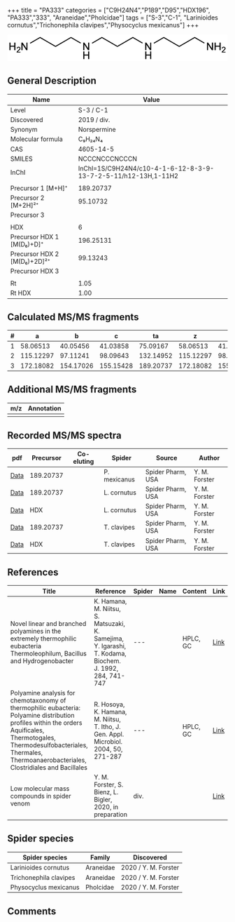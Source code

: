 +++
title = "PA333"
categories = ["C9H24N4","P189","D95","HDX196",
"PA333","333",
"Araneidae","Pholcidae"]
tags = ["S-3","C-1",
"Larinioides cornutus","Trichonephila clavipes","Physocyclus mexicanus"]
+++

![](/img/PA333.png)

## General Description

| Name                        | Value         |
|-----------------------------|---------------|
| Level                       | S-3 / C-1            |
| Discovered                  | 2019 / div.   |
| Synonym                     | Norspermine |
| Molecular formula           | C₉H₂₄N₄       |
| CAS                         | 4605-14-5     |
| SMILES | NCCCNCCCNCCCN  |
| InChI  | InChI=1S/C9H24N4/c10-4-1-6-12-8-3-9-13-7-2-5-11/h12-13H,1-11H2  |
|                             |               |
| Precursor 1 [M+H]⁺          | 189.20737     |
| Precursor 2 [M+2H]²⁺        | 95.10732      |
| Precursor 3                 |               |
|                             |               |
| HDX                         | 6             |
| Precursor HDX 1 [M(D₆)+D]⁺   | 196.25131     |
| Precursor HDX 2 [M(D₆)+2D]²⁺ | 99.13243      |
| Precursor HDX 3             |               |
|                             |               |
| Rt                          | 1.05              |
| Rt HDX                      | 1.00              |

## Calculated MS/MS fragments

| # | a         | b         | c         | ta        | z         | y         | tz        |
|---|-----------|-----------|-----------|-----------|-----------|-----------|-----------|
| 1 | 58.06513 | 40.05456 | 41.03858 | 75.09167 | 58.06513 | 41.03858 | 75.09167 |
| 2 | 115.12297 | 97.11241 | 98.09643 | 132.14952 | 115.12297 | 98.09643 | 132.14952 |
| 3 | 172.18082 | 154.17026 | 155.15428 | 189.20737 | 172.18082 | 155.15428 | 189.20737 |


## Additional MS/MS fragments

| m/z | Annotation |
|-----|------------|
|     |            |

## Recorded MS/MS spectra

| pdf | Precursor | Co-eluting | Spider | Source | Author |
|-----|-----------|------------|--------|--------|--------|
| [Data](/pdf/P-mexicanus/189_PA333_Pm.pdf) | 189.20737 |           | P. mexicanus | Spider Pharm, USA | Y. M. Forster |
| [Data](/pdf/L-cornutus/189_PA333_Lc.pdf) | 189.20737 |           | L. cornutus | Spider Pharm, USA | Y. M. Forster |
| [Data](/pdf/L-cornutus/189_PA333_Lc_HDX.pdf) | HDX |           | L. cornutus | Spider Pharm, USA | Y. M. Forster |
| [Data](/pdf/N-clavipes/189_PA333_Nc.pdf) | 189.20737 |           | T. clavipes| Spider Pharm, USA | Y. M. Forster |
| [Data](/pdf/N-clavipes/189_PA333_Nc_HDX.pdf) | HDX |           | T. clavipes| Spider Pharm, USA | Y. M. Forster |

## References

| Title  | Reference | Spider | Name | Content | Link |
|--------|-----------|--------|------|---------|------|
| Novel linear and branched polyamines in the extremely thermophilic eubacteria Thermoleophilum, Bacillus and Hydrogenobacter | K. Hamana, M. Niitsu, S. Matsuzaki, K. Samejima, Y. Igarashi, T. Kodama, Biochem. J. 1992, 284, 741-747 | ---           |      | HPLC, GC                          | [Link](http://www.biochemj.org/content/284/3/741) |
| Polyamine analysis for chemotaxonomy of thermophilic eubacteria: Polyamine distribution profiles within the orders Aquificales, Thermotogales, Thermodesulfobacteriales, Thermales, Thermoanaerobacteriales, Clostridiales and Bacillales | R. Hosoya, K. Hamana, M. Niitsu, T. Itho, J. Gen. Appl. Microbiol. 2004, 50, 271-287                                     | ---                        |            | HPLC, GC            | [Link](https://www.jstage.jst.go.jp/article/jgam/50/5/50_5_271/_article) |
| Low molecular mass compounds in spider venom      | Y. M. Forster, S. Bienz, L. Bigler, 2020, in preparation          | div.       |   |   | [Link](unknown) |

## Spider species

| Spider species        | Family    | Discovered           |
|-----------------------|-----------|----------------------|
| Larinioides cornutus  | Araneidae | 2020 / Y. M. Forster |
| Trichonephila clavipes      | Araneidae | 2020 / Y. M. Forster |
| Physocyclus mexicanus | Pholcidae | 2020 / Y. M. Forster |

## Comments